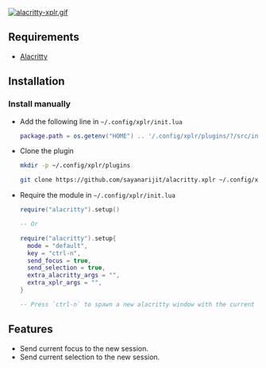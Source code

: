 [![alacritty-xplr.gif](https://s9.gifyu.com/images/alacritty-xplr.gif)](https://gifyu.com/image/GJGU)

Requirements
------------

- [Alacritty](https://github.com/alacritty/alacritty)


Installation
------------

### Install manually

- Add the following line in `~/.config/xplr/init.lua`

  ```lua
  package.path = os.getenv("HOME") .. '/.config/xplr/plugins/?/src/init.lua'
  ```

- Clone the plugin

  ```bash
  mkdir -p ~/.config/xplr/plugins

  git clone https://github.com/sayanarijit/alacritty.xplr ~/.config/xplr/plugins/alacritty
  ```

- Require the module in `~/.config/xplr/init.lua`

  ```lua
  require("alacritty").setup()
  
  -- Or
  
  require("alacritty").setup{
    mode = "default",
    key = "ctrl-n",
    send_focus = true,
    send_selection = true,
    extra_alacritty_args = "",
    extra_xplr_args = "",
  }

  -- Press `ctrl-n` to spawn a new alacritty window with the current selection
  ```


Features
--------

- Send current focus to the new session.
- Send current selection to the new session.
